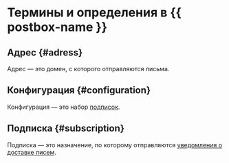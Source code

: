 # Термины и определения в {{ postbox-name }}

## Адрес {#adress}

Адрес — это домен, с которого отправляются письма.

## Конфигурация {#configuration}

Конфигурация — это набор [подписок](#subscription).

## Подписка {#subscription}

Подписка — это назначение, по которому отправляются [уведомления о доставке писем](notification.md).
